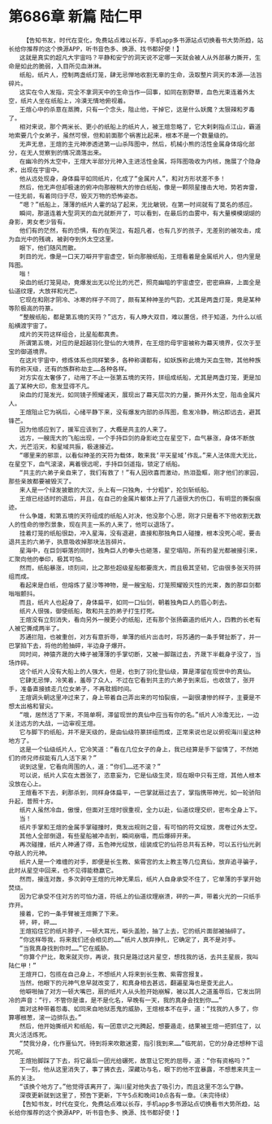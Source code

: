 # 第686章 新篇 陆仁甲
        【告知书友，时代在变化，免费站点难以长存，手机app多书源站点切换看书大势所趋，站长给你推荐的这个换源APP，听书音色多、换源、找书都好使！】
       这就是真实的超凡大宇宙吗？平静和安宁的洞天说不定哪一天就会被人从外部暴力撕开，生命是如此的脆弱，入目所见血淋淋。
       纸船，纸片人，控制两盏纸灯笼，肆无忌惮地收割无辜的生命，汲取整片洞天的本源——法旨碎片。
       这实在令人发指，完全不拿洞天中的生命当作一回事，如同在割野草，血色光束连着外太空，纸片人坐在纸船上，冷漠无情地俯视着。
       王煊心中的杀意在蒸腾，只有一个念头，阻止他，干掉它，这是什么妖魔？太狠辣和歹毒了。
       相对来说，那个两米长、更小的纸船上的纸片人，被王煊忽略了，它大剌剌指点江山，霸道地索要几个女弟子，虽然可恨，但和前面那个祸害比起来，根本不是一个数量级的。
       无声无息，王煊的主元神渗透进第一山杀阵图中，然后，机械小熊的活性金属身体熔化部分，在无人觉察到的情况滴落出来。
       在幽冷的外太空中，王煊大半部分元神入主进活性金属，将阵图吸收为内核，施展了个隐身术，出现在宇宙中。
       他从远处现身，身体扁平如同纸片，化成了“金属片人”，和对方形状差不多！
       然后，他无声但却极速的俯冲向那艘稍大的惨白纸船，像是一颗陨星撞击大地，势若奔雷，一往无前，有着同归于尽，毁灭万物的恐怖姿态。
       “嗯？”纸船上，薄薄的纸片人霍的站了起来，无比敏锐，在第一时间就有了莫名的感应。
       瞬间，那道连着大型洞天的血光就断开了，可以看到，在最后的血雾中，有大量模模煳煳的身影，男女老少皆有。
       他们有的茫然，有的恐惧，有的在哭泣，有超凡者，也有几岁的孩子，无差别的被攻击，成为血光中的残魂，被剥夺到外太空这里。
       眼下，他们随风而散。
       刺目的光，像是一口天刀噼开宇宙虚空，斩向那艘纸船，王煊看着是金属纸片人，但内里是阵图。
       嗡！
       染血的纸灯笼晃动，竟爆发出无以伦比的光芒，照亮幽暗的宇宙虚空，密密麻麻，上面全是仙道纹理，大放祥和光芒。
       它现在和刚才阴冷、冰寒的样子不同了，颇有某种神圣的气韵，尤其是两盏灯笼，竟是某种等阶极高的符篆。
       “整艘纸船，都是第五境的天符？”远方，有人睁大双目，难以置信，终于知道，为什么以纸船横渡宇宙了。
       成片的天符这样组合，比星船都真贵。
       所谓第五境，对应的是超越羽化登仙的大境界，在王煊的母宇宙被称为幕天境界，仅次于至宝的御道境界。
       在这片宇宙中，修炼体系也同样繁多，各种称谓都有，如妖族称此境为天血生物，其他种族有的称天级，还有的族群称劫主……各种各样。
       对方实在太奢侈了，动用了不止一张第五境的天符，拼组成纸船，尤其是两盏灯笼，更是加盖了某种大印，愈发显得不凡。
       染血的灯笼发光，如同镜子照耀诸天，展现出了幕天层次的力量，撕开外太空，阻击金属片人。
       王煊阻止它为祸后，心绪平静下来，没有爆发内部的杀阵图，愈发冷静，稍沾即远去，避其锋芒。
       因为他感应到了，援军应该到了，大概是共主的人来了。
       远方，一艘庞大的飞船出现，一个手持巨剑的身影屹立在星空下，血气暴涨，身体不断放大，光芒滔天，和星域共振，极速接近。
       “哪里来的邪祟，以看似神圣的天符为载体，敢来我‘平天星域’作乱。”来人法体庞大无比，在星空下，血气滚滚，离着很远呢，手持巨剑遥指，锁定了纸船。
       “共主的六弟子亲自来了，我们有救了！”有人因欣喜而激动，热泪盈眶，刚才他们的家园，那些亲故都要被毁灭了。
       来人是一个绿发披散的大汉，头上有一只独角，十分粗犷，抡剑斩纸船。
       王煊已经适时的退后，并且，在自己的金属片躯体上开了几道很大的伤口，有明显的撕裂痕迹。
       什么争雄，和第五境的天符组成的纸船人对决，他没那个心思，刚才只是看不下他收割无数人的性命的惨烈景象，现在共主一系的人来了，他可以退场了。
       挂着灯笼的纸船很勐，冲入星海，没有退避，直接和那独角巨人碰撞，根本没死心呢，要击退共主的六弟子，执意吸收掉那块法旨碎片。
       星海中，在巨剑噼落的同时，独角巨人的拳头也砸落，星空塌陷，所有的星光都被接引来，汇聚向他的拳印，极其可怕。
       然而，纸船暴涨，顷刻间，比之那些超级星船都要庞大，而且极其坚韧，它由很多张天符拼组而成。
       看起来是白纸，但熔炼了星沙等神物，是一艘宝船，灯笼照耀毁灭性的光束，轰的那巨剑都嗡嗡颤抖。
       而且，纸片人也起身了，身体扁平，如同一口仙剑，朝着独角巨人的眉心刺去。
       纸片人很强，御使纸船，敢和共主的弟子打生打死。
       王煊没有立刻消失，看向另外一艘更小的纸船，还有那个张扬霸道的纸片人，四教的长老有人被它撕成两半了。
       苏通拦阻，也被重创，对方有意折辱，单薄的纸片出击时，将苏通的一条手臂扯断了，并一巴掌拍下去，将他的脸抽碎，半边身子爆开。
       同时间，神猿齐晟的大棒子被薄薄的手掌切断，又被一脚踹过去，齐晟下半截身子没了，当场炸碎。
       这个纸片人没有大船上的人强大，但是，也到了羽化登仙级，算是滞留在现世中的真仙。
       它肆无忌惮，冷笑着，羞辱了众人，不过在它看到共主的六弟子到来后，也收敛了，张开手，准备直接掳走几位女弟子，不再耽搁时间。
       王煊调头朝这里冲过来了，身上带着自己弄出来的可怕裂痕，一副很凄惨的样子，主要是不想太出格和冒尖。
       “哦，居然活了下来，不简单啊，滞留现世的真仙中应当有你的名。”纸片人冷澹无比，一边关注远方的大战，一边审视王煊。
       它与脚下的纸船，并不是天级的，是由仙级符篆拼组而成，正常来说也足以俯视海川星这种地方了。
       这是一个仙级纸片人，它冷笑道：“看在几位女子的身上，我已经算是手下留情了，不然她们的师兄师叔能有几人活下来？”
       说到这里，它看向周围的人，道：“你们……还不滚？”
       可以说，纸片人实在太嚣张了，恣意妄为，它是仙级生灵，现在眼中只有王煊，其他人根本没放在心上。
       王煊看不下去，刹那杀到，同样身体扁平，一巴掌就扇过去了，掌指携带神光，如一轮骄阳升起，普照十方。
       纸片人虽然冷血，傲慢，但面对王煊时很重视，全力以赴，仙道纹理交织，密布全身上下。
       当！
       纸片手掌和王煊的金属手掌碰撞时，竟发出规则之音，有可怕的符文绽放，席卷过外太空。
       其他人全部倒退，有些星船被冲击到，瞬间崩塌，而后爆碎开来。
       再次碰撞，纸片人神通了得，五色神光绽放，组装成它的仙符总共有五种，可以五行仙光剥夺敌人的元神。
       纸片人是一个难缠的对手，即便是长生教、紫霄宫的太上教主等几位真仙，放弃追寻骗子，此时从星空中回来，也不见得能稳赢它。
       然而，接连对轰，多次剥夺王煊的元神无果后，纸片人自身承受不住了，它单薄的手掌开始焚烧。
       因为它承受不住对方的可怕力道，符纸上的仙道纹理崩溃，砰的一声，带着火光的一只纸手炸开。
       接着，它的一条手臂被王煊撕了下来。
       砰，砰，砰……
       王煊掐住它的纸片脖子，一顿大耳光，噼头盖脸，抽了上去，它的纸片面部被抽碎了。
       “你这样辱我，将来我们还会相见的……”纸片人放弃挣扎，它确定了，真不是对手。
       “当我真身找到你时……”它在威胁。
       “你算个尸比，敢来就灭你，再说，我只是路过这片星空，想找我的话，去共主星辰，我叫陆仁甲！”
       王煊开口，包揽在自己身上，不想纸片人将来到长生教、紫霄宫报复。
       当然，他眼下的元神气息早就改变了，和真身相去甚远，翻遍星海也是查无此人。
       他噼啪抽了对方一顿大嘴巴，扇的纸片人从头脸开始崩解，被以其人之道羞辱后，它发出阴冷的声音：“行，不管你是谁，是不是化名，早晚有一天，我的真身会找到你……”
       面对这种带着怨毒、如同来自地狱恶鬼的威胁，王煊根本不在乎，道：“找我的人多了，你算哪根葱，滚一边排队去。”
       然后，他开始撕纸片和纸船，有一团意识之光腾起，想要遁走，结果被王煊一把抓住了，以真火活活炼死。
       “焚我分身，化作噩仙咒，待到将来吹散迷雾，指引我到来……”临死前，它的分身还想种下诅咒呢。
       王煊抬脚踩了下去，将它最后一团光给碾死，故意让它死的屈辱，道：“你有资格吗？”
       下一刻，他从这里消失了，事了拂衣去，深藏功与名，眼下的他不宜暴露，不想惹来共主一系的关注。
       “该换个地方了。”他觉得该离开了，海川星对他失去了吸引力，而且这里不怎么宁静。
       深夜更新就到这里了，预告下更新，下午5点和晚间10点各有一章。（未完待续）
       【告知书友，时代在变化，免费站点难以长存，手机app多书源站点切换看书大势所趋，站长给你推荐的这个换源APP，听书音色多、换源、找书都好使！】